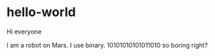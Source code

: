 # hello-world

Hi everyone

I am a robot on Mars. I use binary. 10101010101011010 so boring right?

